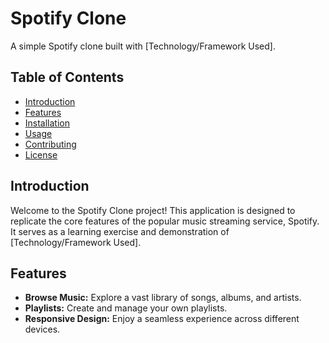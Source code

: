 # Spotify Clone

A simple Spotify clone built with [Technology/Framework Used].

## Table of Contents
- [Introduction](#introduction)
- [Features](#features)
- [Installation](#installation)
- [Usage](#usage)
- [Contributing](#contributing)
- [License](#license)

## Introduction

Welcome to the Spotify Clone project! This application is designed to replicate the core features of the popular music streaming service, Spotify. It serves as a learning exercise and demonstration of [Technology/Framework Used]. 

## Features

- **Browse Music:** Explore a vast library of songs, albums, and artists.
- **Playlists:** Create and manage your own playlists.
- **Responsive Design:** Enjoy a seamless experience across different devices.



